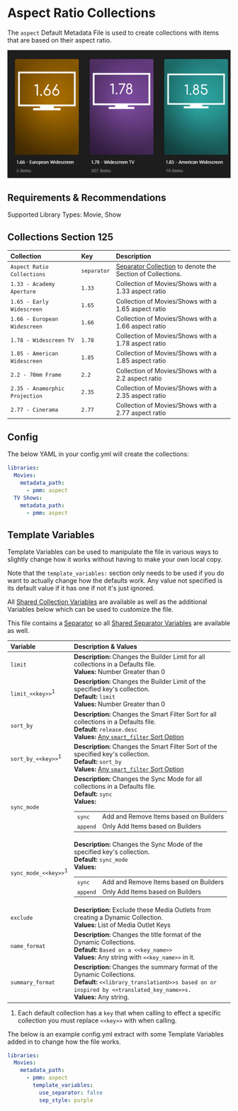 # Aspect Ratio Collections

The `aspect` Default Metadata File is used to create collections with items that are based on their aspect ratio.

![](../images/aspect.png)

## Requirements & Recommendations

Supported Library Types: Movie, Show

## Collections Section 125

| Collection                     | Key         | Description                                                                 |
|:-------------------------------|:------------|:----------------------------------------------------------------------------|
| `Aspect Ratio  Collections`    | `separator` | [Separator Collection](../separators) to denote the Section of Collections. |
| `1.33 - Academy Aperture`      | `1.33`      | Collection of Movies/Shows with a 1.33 aspect ratio                         |
| `1.65 - Early Widescreen`      | `1.65`      | Collection of Movies/Shows with a 1.65 aspect ratio                         |
| `1.66 - European Widescreen`   | `1.66`      | Collection of Movies/Shows with a 1.66 aspect ratio                         |
| `1.78 - Widescreen TV`         | `1.78`      | Collection of Movies/Shows with a 1.78 aspect ratio                         |
| `1.85 - American Widescreen`   | `1.85`      | Collection of Movies/Shows with a 1.85 aspect ratio                         |
| `2.2 - 70mm Frame`             | `2.2`       | Collection of Movies/Shows with a 2.2 aspect ratio                          |
| `2.35 - Anamorphic Projection` | `2.35`      | Collection of Movies/Shows with a 2.35 aspect ratio                         |
| `2.77 - Cinerama`              | `2.77`      | Collection of Movies/Shows with a 2.77 aspect ratio                         |

## Config

The below YAML in your config.yml will create the collections:

```yaml
libraries:
  Movies:
    metadata_path:
      - pmm: aspect
  TV Shows:
    metadata_path:
      - pmm: aspect
```

## Template Variables

Template Variables can be used to manipulate the file in various ways to slightly change how it works without having to make your own local copy.

Note that the `template_variables:` section only needs to be used if you do want to actually change how the defaults work. Any value not specified is its default value if it has one if not it's just ignored.

All [Shared Collection Variables](../collection_variables) are available as well as the additional Variables below which can be used to customize the file.

This file contains a [Separator](../separators) so all [Shared Separator Variables](../separators.md#shared-separator-variables) are available as well.

| Variable                        | Description & Values                                                                                                                                                                                                                                                                               |
|:--------------------------------|:---------------------------------------------------------------------------------------------------------------------------------------------------------------------------------------------------------------------------------------------------------------------------------------------------|
| `limit`                         | **Description:** Changes the Builder Limit for all collections in a Defaults file.<br>**Values:** Number Greater than 0                                                                                                                                                                            |
| `limit_<<key>>`<sup>1</sup>     | **Description:** Changes the Builder Limit of the specified key's collection.<br>**Default:** `limit`<br>**Values:** Number Greater than 0                                                                                                                                                         |
| `sort_by`                       | **Description:** Changes the Smart Filter Sort for all collections in a Defaults file.<br>**Default:** `release.desc`<br>**Values:** [Any `smart_filter` Sort Option](../../metadata/builders/smart.md#sort-options)                                                                               |
| `sort_by_<<key>>`<sup>1</sup>   | **Description:** Changes the Smart Filter Sort of the specified key's collection.<br>**Default:** `sort_by`<br>**Values:** [Any `smart_filter` Sort Option](../../metadata/builders/smart.md#sort-options)                                                                                         |
| `sync_mode`                     | **Description:** Changes the Sync Mode for all collections in a Defaults file.<br>**Default:** `sync`<br>**Values:**<table class="clearTable"><tr><td>`sync`</td><td>Add and Remove Items based on Builders</td></tr><tr><td>`append`</td><td>Only Add Items based on Builders</td></tr></table>   |
| `sync_mode_<<key>>`<sup>1</sup> | **Description:** Changes the Sync Mode of the specified key's collection.<br>**Default:** `sync_mode`<br>**Values:**<table class="clearTable"><tr><td>`sync`</td><td>Add and Remove Items based on Builders</td></tr><tr><td>`append`</td><td>Only Add Items based on Builders</td></tr></table>   |
| `exclude`                       | **Description:** Exclude these Media Outlets from creating a Dynamic Collection.<br>**Values:** List of Media Outlet Keys                                                                                                                                                                          |
| `name_format`                   | **Description:** Changes the title format of the Dynamic Collections.<br>**Default:** `Based on a <<key_name>>`<br>**Values:** Any string with `<<key_name>>` in it.                                                                                                                               |
| `summary_format`                | **Description:** Changes the summary format of the Dynamic Collections.<br>**Default:** `<<library_translationU>>s based on or inspired by <<translated_key_name>>s.`<br>**Values:** Any string.                                                                                                   |

1. Each default collection has a `key` that when calling to effect a specific collection you must replace `<<key>>` with when calling.

The below is an example config.yml extract with some Template Variables added in to change how the file works.

```yaml
libraries:
  Movies:
    metadata_path:
      - pmm: aspect
        template_variables:
          use_separator: false
          sep_style: purple
```